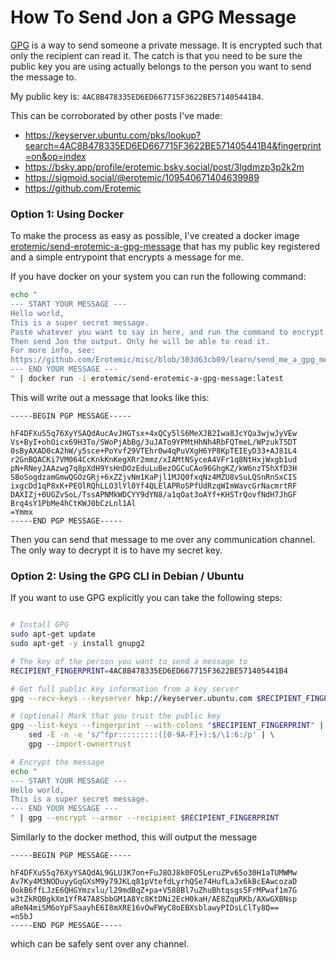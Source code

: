 # How To Send Jon a GPG Message

[GPG](https://en.wikipedia.org/wiki/GNU_Privacy_Guard) is a way to
send someone a private message. It is encrypted such that only the recipient
can read it. The catch is that you need to be sure the public key you are using
actually belongs to the person you want to send the message to. 

My public key is: `4AC8B478335ED6ED667715F3622BE571405441B4`.

This can be corroborated by other posts I've made:

* https://keyserver.ubuntu.com/pks/lookup?search=4AC8B478335ED6ED667715F3622BE571405441B4&fingerprint=on&op=index
* https://bsky.app/profile/erotemic.bsky.social/post/3lgdmzp3p2k2m
* https://sigmoid.social/@erotemic/109540671404639989
* https://github.com/Erotemic

### Option 1: Using Docker 

To make the process as easy as possible, I've created a docker image 
[erotemic/send-erotemic-a-gpg-message](https://hub.docker.com/r/erotemic/send-erotemic-a-gpg-message) 
that has my public key registered and a simple entrypoint that encrypts a
message for me.

If you have docker on your system you can run the following command: 

```bash
echo "
--- START YOUR MESSAGE ---
Hello world,
This is a super secret message.
Paste whatever you want to say in here, and run the command to encrypt it.
Then send Jon the output. Only he will be able to read it.
For more info, see:
https://github.com/Erotemic/misc/blob/303d63cb09/learn/send_me_a_gpg_message.sh
--- END YOUR MESSAGE ---
" | docker run -i erotemic/send-erotemic-a-gpg-message:latest
``` 

This will write out a message that looks like this:

```
-----BEGIN PGP MESSAGE-----

hF4DFXuS5q76XyYSAQdAucAvJHGTsx+4xQCy5lS6MeXJB2Iwa8JcYQa3wjwJyVEw
Vs+ByI+ohOicx69H3To/SWoPjAbBg/3uJATo9YPMtHhNh4RbFQTmeL/WPzukT5DT
0sByAXAD0cA2hW/y5sce+PoYvf29VTEhr0w4qPuVXgH6YP8KpTEIEyD33+AJ81L4
r2GnBQACKi7VM064CcKnkKnKegXRr2mmz/xIAMtNSyceA4VFr1q8NtHxjWxgb1ud
pN+RNeyJAAzwg7q8pXdH9YsHnDOzEduLuBezOGCuCAo96GhgKZ/kW6nzT5hXfD3H
SBoSogdzamGmwQGOzGRj+6xZZjvNm1KaPjl1MJQ0fxqNz4MZU8vSuLQSnRnSxCIS
ixgcDd1qP8xK+PEOlRQhLLO3lYl0Yf4QLElAPRoSPfUdRzqWImWavcGrNacmrtRF
DAXIZj+0UGZvSoL/TssAPNMkWDCYY9dYN8/a1qOat3oAYf+KHSTrQovfNdH7JhGF
Brq4sY1PbMe4hCtKWJ0bCzLnl1Al
=Ymmx
-----END PGP MESSAGE-----
```

Then you can send that message to me over any communication channel. 
The only way to decrypt it is to have my secret key.


### Option 2: Using the GPG CLI in Debian / Ubuntu

If you want to use GPG explicitly you can take the following steps:

```bash

# Install GPG
sudo apt-get update 
sudo apt-get -y install gnupg2

# The key of the person you want to send a message to
RECIPIENT_FINGERPRINT=4AC8B478335ED6ED667715F3622BE571405441B4

# Get full public key information from a key server
gpg --recv-keys --keyserver hkp://keyserver.ubuntu.com $RECIPIENT_FINGERPRINT

# (optional) Mark that you trust the public key
gpg --list-keys --fingerprint --with-colons "$RECIPIENT_FINGERPRINT" | \
    sed -E -n -e 's/^fpr:::::::::([0-9A-F]+):$/\1:6:/p' | \
    gpg --import-ownertrust

# Encrypt the message
echo "
--- START YOUR MESSAGE ---
Hello world,
This is a super secret message.
--- END YOUR MESSAGE ---
" | gpg --encrypt --armor --recipient $RECIPIENT_FINGERPRINT

```

Similarly to the docker method, this will output the message

```
-----BEGIN PGP MESSAGE-----

hF4DFXuS5q76XyYSAQdAL9GLU3K7on+FuJ8OJ8k0FO5LeruZPv65o30H1aTUMWMw
Av7Ky4M3NODuyyGqGXsM9y79JKLq81pVtefdLyrhQSe74HufLaJx6kBcEAwcozaD
0okB6ffLJzE6QHGYmzxlu/l29mdBqZ+pa+V588Bl7uZhuBhtqsgs5FrMPwaf1m7G
w3tZkRQBgkXm1YfR47A8SbbGM1A8Yc8KtDNi2EcH0kaH/AE8ZquRKb/AXwGXBNsp
aReN4miSM6oYpFSaayhE6I8mXRE16vOwFWyC8oEBXsblawyPIDsLClTy8Q==
=n5bJ
-----END PGP MESSAGE-----
```

which can be safely sent over any channel.

